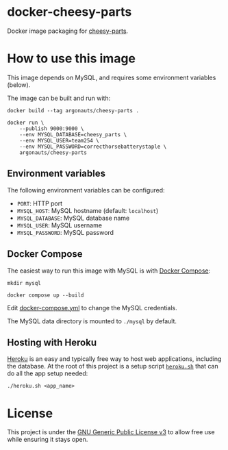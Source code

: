 # docker-cheesy-parts

Docker image packaging for [cheesy-parts](https://github.com/Team254/cheesy-parts).

# How to use this image

This image depends on MySQL, and requires some environment variables (below).

The image can be built and run with:

```shell
docker build --tag argonauts/cheesy-parts .

docker run \
    --publish 9000:9000 \
    --env MYSQL_DATABASE=cheesy_parts \
    --env MYSQL_USER=team254 \
    --env MYSQL_PASSWORD=correcthorsebatterystaple \
    argonauts/cheesy-parts
```

## Environment variables

The following environment variables can be configured:

- `PORT`: HTTP port
- `MYSQL_HOST`: MySQL hostname (default: `localhost`)
- `MYSQL_DATABASE`: MySQL database name
- `MYSQL_USER`: MySQL username
- `MYSQL_PASSWORD`: MySQL password

## Docker Compose

The easiest way to run this image with MySQL is with [Docker Compose](https://docs.docker.com/compose/):

```shell
mkdir mysql

docker compose up --build
```

Edit [docker-compose.yml](./docker-compose.yml) to change the MySQL credentials.

The MySQL data directory is mounted to `./mysql` by default.

## Hosting with Heroku

[Heroku](https://www.heroku.com/) is an easy and typically free way to host web applications, including the database. At the root of this project is a setup script [`heroku.sh`](./heroku.sh) that can do all the app setup needed:

```shell
./heroku.sh <app_name>
```

# License

This project is under the [GNU Generic Public License v3](https://github.com/emmercm/docker-qbittorrent/blob/master/LICENSE) to allow free use while ensuring it stays open.
